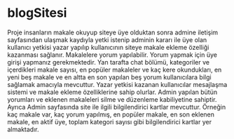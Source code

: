 # blogSitesi
 Proje insanların makale okuyup siteye üye olduktan sonra admine iletişim sayfasından ulaşmak kaydıyla yetki istenip adminin kararı ile üye olan kullanıcı yetkisi yazar yapılıp kullanıcının siteye makale ekleme özelliği kazanması sağlanır. Makalelere yorum yapılabilir. Yorum yapmak için üye girişi yapmanız gerekmektedir. Yan tarafta chat bölümü, kategoriler ve içerdikleri makale sayısı, en popüler makaleler ve kaç kere okundukları, en yeni beş makale ve en altta en son yapılan beş yorum kullanıcılara bilgi sağlamak amacıyla mevcuttur. Yazar yetkisi kazanan kullanıcılar mesajlaşma sistemi ve makale ekleme özelliklerine sahip olurlar. Admin yapılan bütün yorumları ve eklenen makaleleri silme ve düzenleme kabiliyetine sahiptir. Ayrıca Admin sayfasında site ile ilgili bilgilendirici kartlar mevcuttur. Örneğin kaç makale var, kaç yorum yapılmış, en popüler makale, en son eklenen makale, en aktif üye, toplam kategori sayısı gibi bilgilendirici kartlar yer almaktadır. 

